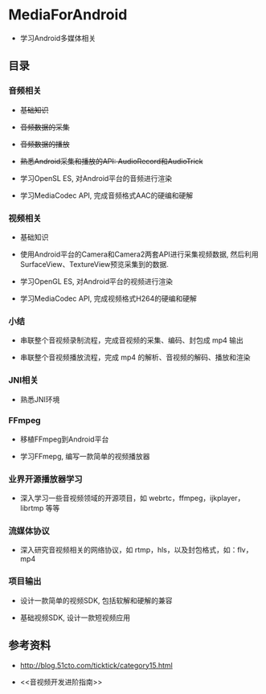 # MediaForAndroid

* 学习Android多媒体相关

## 目录

### 音频相关

* ~~基础知识~~

* ~~音频数据的采集~~ 

* ~~音频数据的播放~~

* ~~熟悉Android采集和播放的API: AudioRecord和AudioTrick~~

* 学习OpenSL ES, 对Android平台的音频进行渲染

* 学习MediaCodec API, 完成音频格式AAC的硬编和硬解

### 视频相关

* 基础知识

* 使用Android平台的Camera和Camera2两套API进行采集视频数据, 然后利用 SurfaceView、TextureView预览采集到的数据.

* 学习OpenGL ES, 对Android平台的视频进行渲染

* 学习MediaCodec API, 完成视频格式H264的硬编和硬解

### 小结

* 串联整个音视频录制流程，完成音视频的采集、编码、封包成 mp4 输出

* 串联整个音视频播放流程，完成 mp4 的解析、音视频的解码、播放和渲染

### JNI相关

* 熟悉JNI环境

### FFmpeg

* 移植FFmpeg到Android平台

* 学习FFmepg, 编写一款简单的视频播放器

### 业界开源播放器学习

* 深入学习一些音视频领域的开源项目，如 webrtc，ffmpeg，ijkplayer，librtmp 等等

### 流媒体协议

* 深入研究音视频相关的网络协议，如 rtmp，hls，以及封包格式，如：flv，mp4

### 项目输出

* 设计一款简单的视频SDK, 包括软解和硬解的兼容

* 基础视频SDK, 设计一款短视频应用

## 参考资料

* http://blog.51cto.com/ticktick/category15.html

* <<音视频开发进阶指南>>
